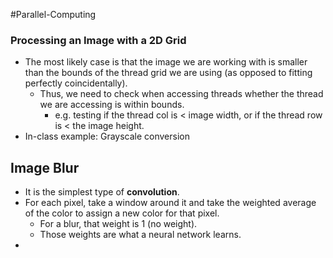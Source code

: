#Parallel-Computing 
### Processing an Image with a 2D Grid
- The most likely case is that the image we are working with is smaller than the bounds of the thread grid we are using (as opposed to fitting perfectly coincidentally).
	- Thus, we need to check when accessing threads whether the thread we are accessing is within bounds.
		- e.g. testing if the thread col is < image width, or if the thread row is < the image height.
- In-class example: Grayscale conversion

## Image Blur
- It is the simplest type of **convolution**.
- For each pixel, take a window around it and take the weighted average of the color to assign a new color for that pixel.
	- For a blur, that weight is 1 (no weight).
	- Those weights are what a neural network learns.
- 